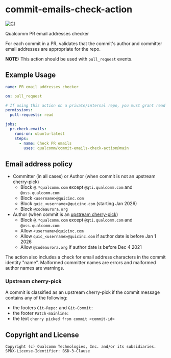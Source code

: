 # commit-emails-check-action

[![CI](https://github.com/qualcomm/commit-emails-check-action/actions/workflows/ci.yml/badge.svg)](https://github.com/qualcomm/commit-emails-check-action/actions/workflows/ci.yml)

Qualcomm PR email addresses checker

For each commit in a PR, validates that the commit's author and committer email
addresses are appropriate for the repo.

**NOTE:** This action should be used with `pull_request` events.

## Example Usage

```yaml
name: PR email addresses checker

on: pull_request

# If using this action on a private/internal repo, you must grant read access to PRs
permissions:
  pull-requests: read

jobs:
  pr-check-emails:
    runs-on: ubuntu-latest
    steps:
      - name: Check PR emails
        uses: qualcomm/commit-emails-check-action@main
```

## Email address policy

- Committer (in all cases) or Author (when commit is not an upstream cherry-pick)
  - Block `@.*qualcomm.com` except `@qti.qualcomm.com` and `@oss.qualcomm.com`
  - Block `<username>@quicinc.com`
  - Block `quic_<username>@quicinc.com` (starting Jan 2026)
  - Block `@codeaurora.org`
- Author (when commit is an [upstream cherry-pick](#upstream-cherry_pick))
  - Block `@.*qualcomm.com` except `@qti.qualcomm.com` and `@oss.qualcomm.com`
  - Allow `<username>@quicinc.com`
  - Allow `quic_<username>@quicinc.com` if author date is before Jan 1 2026
  - Allow `@codeaurora.org` if author date is before Dec 4 2021

The action also includes a check for email address characters in the commit identity "name".
Malformed committer names are errors and malformed author names are warnings.

### Upstream cherry-pick

A commit is classified as an upstream cherry-pick if the commit message
contains any of the following:

- the footers `Git-Repo:` and `Git-Commit:`
- the footer `Patch-mainline:`
- the text `cherry picked from commit <commit-id>`

## Copyright and License

```text
Copyright (c) Qualcomm Technologies, Inc. and/or its subsidiaries.
SPDX-License-Identifier: BSD-3-Clause
```
